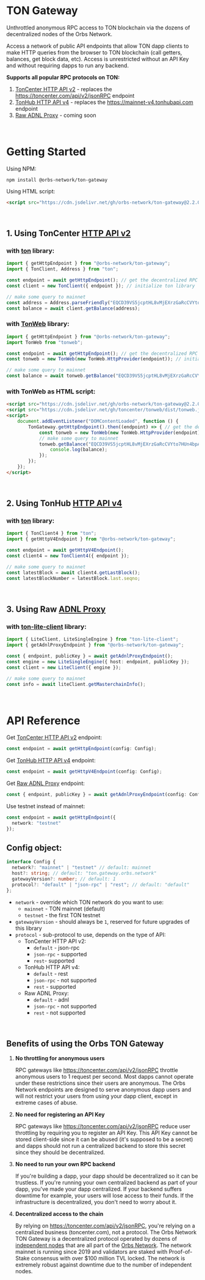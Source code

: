 # TON Gateway

Unthrottled anonymous RPC access to TON blockchain via the dozens of decentralized nodes of the Orbs Network.

Access a network of public API endpoints that allow TON dapp clients to make HTTP queries from the browser to TON blockchain (call getters, balances, get block data, etc). Access is unrestricted without an API Key and without requiring dapps to run any backend.

**Supports all popular RPC protocols on TON:**
1. [TonCenter HTTP API v2](https://toncenter.com/api/v2/) - replaces the https://toncenter.com/api/v2/jsonRPC endpoint
2. [TonHub HTTP API v4](https://github.com/ton-foundation/ton-api-v4) - replaces the https://mainnet-v4.tonhubapi.com endpoint
3. [Raw ADNL Proxy](https://github.com/ton-community/ton-lite-client) - coming soon

&nbsp;

# Getting Started

Using NPM:
```
npm install @orbs-network/ton-gateway
```

Using HTML script:
```html
<script src="https://cdn.jsdelivr.net/gh/orbs-network/ton-gateway@2.2.0/dist/index.min.js"></script>
```

&nbsp;

## 1. Using TonCenter [HTTP API v2](https://toncenter.com/api/v2/)

### with [ton](https://github.com/tonwhales/ton) library:

```ts
import { getHttpEndpoint } from "@orbs-network/ton-gateway";
import { TonClient, Address } from "ton";

const endpoint = await getHttpEndpoint(); // get the decentralized RPC endpoint
const client = new TonClient({ endpoint }); // initialize ton library

// make some query to mainnet
const address = Address.parseFriendly("EQCD39VS5jcptHL8vMjEXrzGaRcCVYto7HUn4bpAOg8xqB2N").address;
const balance = await client.getBalance(address);
```

### with [TonWeb](https://github.com/toncenter/tonweb) library:

```ts
import { getHttpEndpoint } from "@orbs-network/ton-gateway";
import TonWeb from "tonweb";

const endpoint = await getHttpEndpoint(); // get the decentralized RPC endpoint
const tonweb = new TonWeb(new TonWeb.HttpProvider(endpoint)); // initialize tonweb library

// make some query to mainnet
const balance = await tonweb.getBalance("EQCD39VS5jcptHL8vMjEXrzGaRcCVYto7HUn4bpAOg8xqB2N");
```

### with TonWeb as HTML script:

```html
<script src="https://cdn.jsdelivr.net/gh/orbs-network/ton-gateway@2.2.0/dist/index.min.js"></script>
<script src="https://cdn.jsdelivr.net/gh/toncenter/tonweb/dist/tonweb.js"></script>
<script>
    document.addEventListener("DOMContentLoaded", function () {
        TonGateway.getHttpEndpoint().then((endpoint) => { // get the decentralized RPC endpoint
            const tonweb = new TonWeb(new TonWeb.HttpProvider(endpoint)); // initialize tonweb library
            // make some query to mainnet
            tonweb.getBalance("EQCD39VS5jcptHL8vMjEXrzGaRcCVYto7HUn4bpAOg8xqB2N").then((balance) => {
                console.log(balance);
            });
        });
    });
</script>
```

&nbsp;

## 2. Using TonHub [HTTP API v4](https://github.com/ton-foundation/ton-api-v4)

### with [ton](https://github.com/tonwhales/ton) library:

```ts
import { TonClient4 } from "ton";
import { getHttpV4Endpoint } from "@orbs-network/ton-gateway";

const endpoint = await getHttpV4Endpoint();
const client4 = new TonClient4({ endpoint });

// make some query to mainnet
const latestBlock = await client4.getLastBlock();
const latestBlockNumber = latestBlock.last.seqno;
```

&nbsp;

## 3. Using Raw [ADNL Proxy](https://github.com/ton-community/ton-lite-client)

### with [ton-lite-client](https://github.com/ton-community/ton-lite-client/pull/2) library:

```ts
import { LiteClient, LiteSingleEngine } from "ton-lite-client";
import { getAdnlProxyEndpoint } from "@orbs-network/ton-gateway";

const { endpoint, publicKey } = await getAdnlProxyEndpoint();
const engine = new LiteSingleEngine({ host: endpoint, publicKey });
const client = new LiteClient({ engine });

// make some query to mainnet
const info = await liteClient.getMasterchainInfo();
```

&nbsp;

# API Reference

Get [TonCenter HTTP API v2](https://toncenter.com/api/v2/) endpoint:
```ts
const endpoint = await getHttpEndpoint(config: Config);
```
Get [TonHub HTTP API v4](https://github.com/ton-foundation/ton-api-v4) endpoint:
```ts
const endpoint = await getHttpV4Endpoint(config: Config);
```
Get [Raw ADNL Proxy](https://github.com/ton-community/ton-lite-client) endpoint:
```ts
const { endpoint, publicKey } = await getAdnlProxyEndpoint(config: Config);
```
Use testnet instead of mainnet:
```ts
const endpoint = await getHttpEndpoint({
  network: "testnet" 
});
```

## Config object:

```ts
interface Config {
  network?: "mainnet" | "testnet" // default: mainnet
  host?: string; // default: "ton.gateway.orbs.network"
  gatewayVersion?: number; // default: 1
  protocol?: "default" | "json-rpc" | "rest"; // default: "default"
};
```

* `network` - override which TON network do you want to use:
  * `mainnet` - TON mainnet (default)
  * `testnet` - the first TON testnet  
* `gatewayVersion` - should always be `1`, reserved for future upgrades of this library
* `protocol` - sub-protocol to use, depends on the type of API:
  * TonCenter HTTP API v2:
    * `default` - json-rpc
    * `json-rpc` - supported
    * `rest`- supported
  * TonHub HTTP API v4:
    * `default` - rest   
    * `json-rpc` - not supported
    * `rest` - supported
  * Raw ADNL Proxy:
    * `default` - adnl
    * `json-rpc` - not supported
    * `rest` - not supported

&nbsp;  

## Benefits of using the Orbs TON Gateway

1. **No throttling for anonymous users**

    RPC gateways like https://toncenter.com/api/v2/jsonRPC throttle anonymous users to 1 request per second. Most dapps cannot operate under these restrictions since their users are anonymous. The Orbs Network endpoints are designed to serve anonymous dapp users and will not restrict your users from using your dapp client, except in extreme cases of abuse.
    
2. **No need for registering an API Key**

    RPC gateways like https://toncenter.com/api/v2/jsonRPC reduce user throttling by requiring you to register an API Key. This API Key cannot be stored client-side since it can be abused (it's supposed to be a secret) and dapps should not run a centralized backend to store this secret since they should be decentralized.

3. **No need to run your own RPC backend**

    If you're building a dapp, your dapp should be decentralized so it can be trustless. If you're running your own centralized backend as part of your dapp, you've made your dapp centralized. If your backend suffers downtime for example, your users will lose access to their funds. If the infrastructure is decentralized, you don't need to worry about it.
    
4. **Decentralized access to the chain**

    By relying on https://toncenter.com/api/v2/jsonRPC, you're relying on a centralized business (toncenter.com), not a protocol. The Orbs Network TON Gateway is a decentralized protocol operated by dozens of [independent nodes](https://status.orbs.network) that are all part of the [Orbs Network](https://github.com/orbs-network). The network mainnet is running since 2019 and validators are staked with Proof-of-Stake consensus with over $100 million TVL locked. The network is extremely robust against downtime due to the number of independent nodes.
